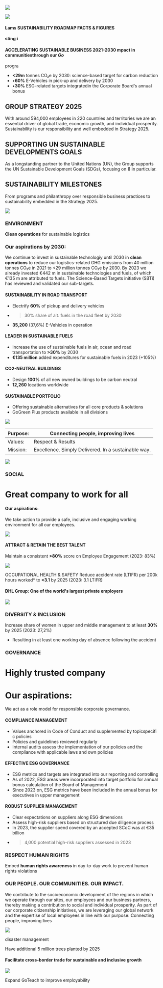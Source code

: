 ![](_page_0_Picture_0.jpeg)

![](_page_0_Picture_1.jpeg)

#### **La**ms SUSTAINABILITY ROADMAP FACTS & FIGURES

**sting i**

#### ACCELERATING SUSTAINABLE BUSINESS 2021-2030 **mpact** in communitiesthrough our *Go*

progra

- **<29m** tonnes CO₂e by 2030: science-based target for carbon reduction
- •**60%** E-Vehicles in pick-up and delivery by 2030
- •**30%** ESG-related targets integratedin the Corporate Board's annual bonus

## GROUP STRATEGY 2025

With around 594,000 employees in 220 countries and territories we are an essential driver of global trade, economic growth, and individual prosperity. Sustainability is our responsibility and well embedded in Strategy 2025.

## SUPPORTING UN SUSTAINABLE DEVELOPMENTS GOALS

As a longstanding partner to the United Nations (UN), the Group supports the UN Sustainable Development Goals (SDGs), focusing on **6** in particular.

## SUSTAINABILITY MILESTONES

From programs and philanthropy over responsible business practices to sustainability embedded in the Strategy 2025.

![](_page_0_Figure_13.jpeg)

### ENVIRONMENT

**Clean operations** for sustainable logistics

### **Our aspirations by 2030:**

We continue to invest in sustainable technologiy until 2030 in **clean operations** to reduce our logistics-related GHG emissions from 40 million tonnes CO₂e in 2021 to <29 million tonnes CO₂e by 2030. By 2023 we already invested €442 m in sustainable technologies and fuels, of which €135 m are attributed to fuels. The Science-Based Targets initiative (SBTi) has reviewed and validated our sub-targets.

#### SUSTAINABILITY IN ROAD TRANSPORT

- Electrify **60%** of pickup and delivery vehicles
- >30% share of alt. fuels in the road fleet by 2030
- **35,200** (37,6%) E-Vehicles in operation

#### LEADER IN SUSTAINABLE FUELS

- Increase the use of sustainable fuels in air, ocean and road transportation to **>30%** by 2030
- **€135 million** added expenditures for sustainable fuels in 2023 (+105%)

#### CO2-NEUTRAL BUILDINGS

- Design **100%** of all new owned buildings to be carbon neutral
- **12,260** locations worldwide

#### SUSTAINABLE PORTFOLIO

- Offering sustainable alternatives for all core products & solutions
- GoGreen Plus products available in all divisions

![](_page_0_Picture_31.jpeg)

| Purpose: | Connecting people, improving lives                  |
|----------|-----------------------------------------------------|
| Values:  | Respect & Results                                   |
| Mission: | Excellence. Simply Delivered. In a sustainable way. |

![](_page_0_Figure_33.jpeg)

### SOCIAL

# **Great company** to work for all

#### **Our aspirations:**

We take action to provide a safe, inclusive and engaging working environment for all our employees.

![](_page_1_Picture_4.jpeg)

#### ATTRACT & RETAIN THE BEST TALENT

Maintain a consistent **>80%** score on Employee Engagement (2023: 83%)

![](_page_1_Picture_7.jpeg)

OCCUPATIONAL HEALTH & SAFETY Reduce accident rate (LTIFR) per 200k hours worked* to **<3.1** by 2025 (2023: 3.1 LTIFR)

#### **DHL Group: One of the world's largest private employers**

![](_page_1_Figure_9.jpeg)

### DIVERSITY & INCLUSION

Increase share of women in upper and middle management to at least **30%** by 2025 (2023: 27,2%)

* Resulting in at least one working day of absence following the accident

### GOVERNANCE

# **Highly trusted** company

# **Our aspirations:**

We act as a role model for responsible corporate governance.

#### COMPLIANCE MANAGEMENT

- Values anchored in Code of Conduct and supplemented by topicspecifi c policies
- Policies and guidelines reviewed regularly
- Internal audits assess the implementation of our policies and the compliance with applicable laws and own policies

#### EFFECTIVE ESG GOVERNANCE

- ESG metrics and targets are integrated into our reporting and controlling
- As of 2022, ESG areas were incorporated into target portfolio for annual bonus calculation of the Board of Management
- Since 2023 on, ESG metrics have been included in the annual bonus for executives in upper management

#### ROBUST SUPPLIER MANAGEMENT

- Clear expectations on suppliers along ESG dimensions
- Assess high-risk suppliers based on structured due diligence process
- In 2023, the supplier spend covered by an accepted SCoC was at €35 billion
- >4,000 potential high-risk suppliers assessed in 2023

### RESPECT HUMAN RIGHTS

Embed **human rights awareness** in day-to-day work to prevent human rights violations

### OUR PEOPLE. OUR COMMUNITIES. OUR IMPACT.

We contribute to the socioeconomic development of the regions in which we operate through our sites, our employees and our business partners, thereby making a contribution to social and individual prosperity. As part of our corporate citizenship initiatives, we are leveraging our global network and the expertise of local employees in line with our purpose: Connecting people, improving lives

![](_page_1_Picture_37.jpeg)

disaster management

Have additional 5 million trees planted by 2025

#### Facilitate cross-border trade for sustainable and inclusive growth

![](_page_1_Picture_42.jpeg)

Expand GoTeach to improve employability